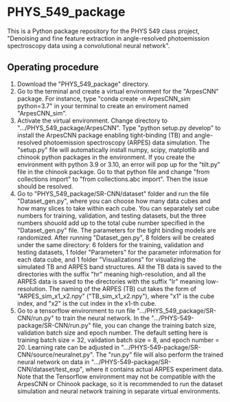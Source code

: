# PHYS_549_package
This is a Python package repository for the PHYS 549 class project, "Denoising and fine feature extraction in angle-resolved photoemission spectroscopy data using a convolutional neural network".

## Operating procedure
1. Download the "PHYS_549_package" directory.
2. Go to the terminal and create a virtual environment for the "ArpesCNN" package. For instance, type "conda create -n ArpesCNN_sim python=3.7" in your terminal to create an enviroment named "ArpesCNN_sim". 
3. Activate the virtual environment. Change directory to ".../PHYS_549_package/ArpesCNN". Type "python setup.py develop" to install the ArpesCNN package enabling tight-binding (TB) and angle-resolved photoemission spectroscopy (ARPES) data simulation. The "setup.py" file will automatically install numpy, scipy, matplotlib and chinook python packages in the environment. If you create the environment with python 3.9 or 3.10, an error will pop up for the "tilt.py" file in the chinook package. Go to that python file and change "from collections import" to "from collections.abc import". Then the issue should be resolved.
3. Go to "PHYS_549_package/SR-CNN/dataset" folder and run the file "Dataset_gen.py", where you can choose how many data cubes and how many slices to 
take within each cube. You can separately set cube numbers for training, validation, and testing datasets, but the three numbers shouold add up to the total cube number specified in the "Dataset_gen.py" file. The parameters for the tight binding models are randomized. After running "Dataset_gen.py", 8 folders will be created under the same directory: 6 folders for the training, validation and testing datasets, 1 folder "Parameters" for the parameter information for each data cube, and 1 folder "Visualizations" for visualizing the simulated TB and ARPES band structures. All the TB data is saved to the directories with the suffix "hr" meaning high-resolution, and all the ARPES data is saved to the directories with the suffix "lr" meaning low-resolution. The naming of the ARPES (TB) cut takes the form of "ARPES_sim_x1_x2.npy" ("TB_sim_x1_x2.npy"), where "x1" is the cube index, and "x2" is the cut index in the x1-th cube.
5. Go to a tensorflow environment to run file ".../PHYS_549_package/SR-CNN/run.py" to train the neural network. In the ".../PHYS-549-package/SR-CNN/run.py" file, you can change the training batch size, validation batch size and epoch number. The default setting here is training batch size = 32, validation batch size = 8, and epoch number = 20. Learning rate can be adjusted in ".../PHYS-549-package/SR-CNN/source/neuralnet.py". The "run.py" file will also perform the trained neural network on data in ".../PHYS-549-package/SR-CNN/dataset/test_exp", where it contains actual ARPES experiment data. Note that the Tensorflow environment may not be compatible with the ArpesCNN or Chinook package, so it is recommended to run the dataset simulation and neural network training in separate virtual environments.

